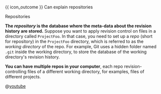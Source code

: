 <span id="prereqs"></span>

<span id="outcomes">{{ icon_outcome }} Can explain repositories</span>

<span id="title">Repositories</span>

<div id="body">


<tabs>
  <tab header="{{ icon_text }}">

**The _repository_ is the database where the meta-data about the revision history are stored.** Suppose you want to apply revision control on files in a directory called `ProjectFoo`. In that case, you need to set up a _repo_ (short for repository) in the `ProjectFoo` directory, which is referred to as the _working directory_ of the repo. For example, Git uses a hidden folder named `.git` inside the working directory, to store the database of the working directory's revision history.

<box type="definition" seamless>
<include src="../../common/definitions.md#def-repo" trim />
</box>
<box type="definition" seamless>
<include src="../../common/definitions.md#def-working-directory" trim />
</box>

**You can have multiple repos in your computer**, each repo revision-controlling files of a different working directory, for examples, files of different projects.

  </tab>
  <tab header="{{ icon_video }}" class="d-print-none">

@[youtube](mLnxwlCEIb8)

  </tab>
</tabs>

</div>

<div id="extras">
</div>
